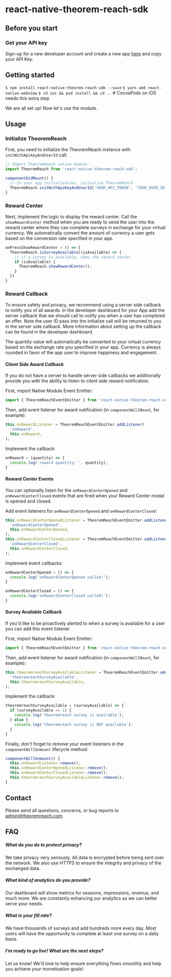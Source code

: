 # react-native-theorem-reach-sdk

## Before you start

### Get your API key

Sign-up for a new developer account and create a new app [here](https://theoremreach.com/developer/apps) and copy your API Key.

## Getting started

`$ npm install react-native-theorem-reach-sdk --save`
`$ yarn add react-native-webview`
`$ cd ios && pod install && cd ..` # CocoaPods on iOS needs this extra step

We are all set up! Now let's use the module.

## Usage

### Initialize TheoremReach
First, you need to initialize the TheoremReach instance with `initWithApiKeyAndUserId` call.
```javascript
// Import TheoremReach native module
import TheoremReach from 'react-native-theorem-reach-sdk';

componentDidMount() {
  // In your app initialization, initialize TheoremReach
  TheoremReach.initWithApiKeyAndUserId('YOUR_API_TOKEN', 'YOUR_USER_ID');
}
```

### Reward Center
Next, implement the logic to display the reward center. Call the `showRewardCenter` method when you are ready to send the user into the reward center where they can complete surveys in exchange for your virtual currency. We automatically convert the amount of currency a user gets based on the conversion rate specified in your app.

```javascript
onPressShowRewardCenter = () => {
  TheoremReach.isSurveyAvailable((isAvailable) => {
    // if a survey is available, show the reward center
    if (isAvailable) {
      TheoremReach.showRewardCenter();
    }
  })
}
```

### Reward Callback

To ensure safety and privacy, we recommend using a server side callback to notify you of all awards. In the developer dashboard for your App add the server callback that we should call to notify you when a user has completed an offer. Note the user ID pass into the initialize call will be returned to you in the server side callback. More information about setting up the callback can be found in the developer dashboard.

The quantity value will automatically be converted to your virtual currency based on the exchange rate you specified in your app. Currency is always rounded in favor of the app user to improve happiness and engagement.

#### Client Side Award Callback

If you do not have a server to handle server side callbacks we additionally provide you with the ability to listen to client side reward notification. 

First, import Native Module Event Emitter:
```javascript
import { TheoremReachEventEmitter } from 'react-native-theorem-reach-sdk';
```

Then, add event listener for award notification (in `componentWillMount`, for example):
```javascript
this.onRewardListener = TheoremReachEventEmitter.addListener(
  'onReward',
  this.onReward,
);
```

Implement the callback:
```javascript
onReward = (quantity) => {
  console.log('reward quantity: ', quantity);
}
```

#### Reward Center Events

You can optionally listen for the `onRewardCenterOpened` and `onRewardCenterClosed` events that are fired when your Reward Center modal is opened and closed.

Add event listeners for `onRewardCenterOpened` and `onRewardCenterClosed`:

```javascript
this.onRewardCenterOpenedListener = TheoremReachEventEmitter.addListener(
  'onRewardCenterOpened',
  this.onRewardCenterOpened,
);
this.onRewardCenterClosedListener = TheoremReachEventEmitter.addListener(
  'onRewardCenterClosed',
  this.onRewardCenterClosed,
);
```

Implement event callbacks:
```javascript
onRewardCenterOpened = () => {
  console.log('onRewardCenterOpened called!');
}

onRewardCenterClosed = () => {
  console.log('onRewardCenterClosed called!');
}
```

#### Survey Available Callback

If you'd like to be proactively alerted to when a survey is available for a user you can add this event listener. 

First, import Native Module Event Emitter:
```javascript
import { TheoremReachEventEmitter } from 'react-native-theorem-reach-sdk';
```

Then, add event listener for award notification (in `componentWillMount`, for example):
```javascript
this.theoremreachSurveyAvailableListener = TheoremReachEventEmitter.addListener(
  'theoremreachSurveyAvailable',
  this.theoremreachSurveyAvailable,
);
```

Implement the callback:
```javascript
theoremreachSurveyAvailable = (surveyAvailable) => {
  if (surveyAvailable == 1) {
    console.log('theoremreach survey is available');
  } else {
    console.log('theoremreach survey is NOT available');
  }
}
```

Finally, don't forget to remove your event listeners in the `componentWillUnmount` lifecycle method:
```javascript
componentWillUnmount() {
  this.onRewardListener.remove();
  this.onRewardCenterOpenedListener.remove();
  this.onRewardCenterClosedListener.remove();
  this.theoremreachSurveyAvailableListener.remove();
}
```

## Contact
Please send all questions, concerns, or bug reports to admin@theoremreach.com.

## FAQ
##### What do you do to protect privacy?
We take privacy very seriously. All data is encrypted before being sent over the network. We also use HTTPS to ensure the integrity and privacy of the exchanged data.

##### What kind of analytics do you provide?

Our dashboard will show metrics for sessions, impressions, revenue, and much more. We are constantly enhancing our analytics so we can better serve your needs.

##### What is your fill rate?

We have thousands of surveys and add hundreds more every day. Most users will have the opportunity to complete at least one survey on a daily basis.

##### I'm ready to go live! What are the next steps?

Let us know! We'd love to help ensure everything flows smoothly and help you achieve your monetisation goals!
